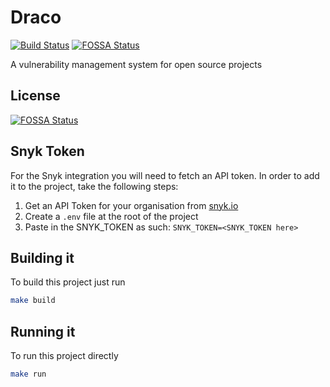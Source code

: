 # Draco

[![Build Status](https://travis-ci.org/calini/draco.svg?branch=master)](https://travis-ci.org/calini/draco)
[![FOSSA Status](https://app.fossa.io/api/projects/git%2Bgithub.com%2Fcalini%2Fdraco.svg?type=shield)](https://app.fossa.io/projects/git%2Bgithub.com%2Fcalini%2Fdraco?ref=badge_shield)

A vulnerability management system for open source projects

## License
[![FOSSA Status](https://app.fossa.io/api/projects/git%2Bgithub.com%2Fcalini%2Fdraco.svg?type=large)](https://app.fossa.io/projects/git%2Bgithub.com%2Fcalini%2Fdraco?ref=badge_large)

## Snyk Token
For the Snyk integration you will need to fetch an API token. In order to add it to the project, take the following steps:

1. Get an API Token for your organisation from [snyk.io](https://snyk.io)
2. Create a `.env` file at the root of the project
3. Paste in the SNYK_TOKEN as such: `SNYK_TOKEN=<SNYK_TOKEN here>`

## Building it
To build this project just run
```sh
make build
```

## Running it
To run this project directly 
```sh
make run
```
